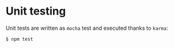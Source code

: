 # Unit testing

Unit tests are written as `mocha` test and executed thanks to `karma`:

```text
$ npm test
```

